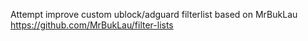 Attempt improve custom ublock/adguard filterlist based on MrBukLau https://github.com/MrBukLau/filter-lists
